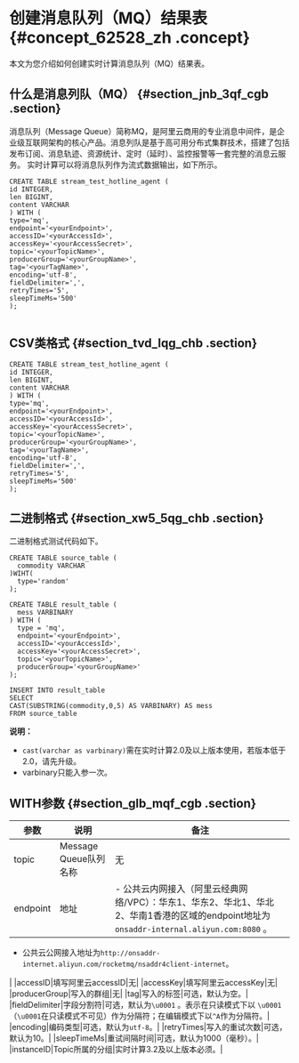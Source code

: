 # 创建消息队列（MQ）结果表 {#concept_62528_zh .concept}

本文为您介绍如何创建实时计算消息队列（MQ）结果表。

## 什么是消息列队（MQ） {#section_jnb_3qf_cgb .section}

消息队列（Message Queue）简称MQ，是阿里云商用的专业消息中间件，是企业级互联网架构的核心产品。消息列队是基于高可用分布式集群技术，搭建了包括发布订阅、消息轨迹、资源统计、定时（延时）、监控报警等一套完整的消息云服务。 实时计算可以将消息队列作为流式数据输出，如下所示。

``` {#codeblock_0uh_mlh_xfs .language-sql}
CREATE TABLE stream_test_hotline_agent (
id INTEGER,
len BIGINT,
content VARCHAR
) WITH (
type='mq',
endpoint='<yourEndpoint>',
accessID='<yourAccessId>',
accessKey='<yourAccessSecret>',
topic='<yourTopicName>',
producerGroup='<yourGroupName>',
tag='<yourTagName>',
encoding='utf-8',
fieldDelimiter=',',
retryTimes='5',
sleepTimeMs='500'
);
				
```

## CSV类格式 {#section_tvd_lqg_chb .section}

``` {#codeblock_3l5_tqa_3q6 .language-sql}
CREATE TABLE stream_test_hotline_agent (
id INTEGER,
len BIGINT,
content VARCHAR
) WITH (
type='mq',
endpoint='<yourEndpoint>',
accessID='<yourAccessId>',
accessKey='<yourAccessSecret>',
topic='<yourTopicName>',
producerGroup='<yourGroupName>',
tag='<yourTagName>',
encoding='utf-8',
fieldDelimiter=',',
retryTimes='5',
sleepTimeMs='500'
);
```

## 二进制格式 {#section_xw5_5qg_chb .section}

二进制格式测试代码如下。

``` {#codeblock_ov6_noy_vcu .language-sql}
CREATE TABLE source_table (
  commodity VARCHAR
)WIHT(
  type='random'
);

CREATE TABLE result_table (
  mess VARBINARY
) WITH (
  type = 'mq',
  endpoint='<yourEndpoint>',
  accessID='<yourAccessId>',
  accessKey='<yourAccessSecret>',
  topic='<yourTopicName>',
  producerGroup='<yourGroupName>'
);

INSERT INTO result_table
SELECT 
CAST(SUBSTRING(commodity,0,5) AS VARBINARY) AS mess   
FROM source_table
```

**说明：** 

-   `cast(varchar as varbinary)`需在实时计算2.0及以上版本使用，若版本低于2.0，请先升级。
-   varbinary只能入参一次。

## WITH参数 {#section_glb_mqf_cgb .section}

|参数|说明|备注|
|--|--|--|
|topic|Message Queue队列名称|无|
|endpoint|地址| -   公共云内网接入（阿里云经典网络/VPC）：华东1、华东2、华北1、华北2、华南1香港的区域的endpoint地址为`onsaddr-internal.aliyun.com:8080` 。
-   公共云公网接入地址为`http://onsaddr-internet.aliyun.com/rocketmq/nsaddr4client-internet`。

 |
|accessID|填写阿里云accessID|无|
|accessKey|填写阿里云accessKey|无|
|producerGroup|写入的群组|无|
|tag|写入的标签|可选，默认为空。|
|fieldDelimiter|字段分割符|可选，默认为`\u0001` 。表示在只读模式下以 `\u0001`（`\u0001`在只读模式不可见）作为分隔符；在编辑模式下以`^A`作为分隔符。|
|encoding|编码类型|可选，默认为`utf-8`。|
|retryTimes|写入的重试次数|可选，默认为10。|
|sleepTimeMs|重试间隔时间|可选，默认为1000（毫秒）。|
|instanceID|Topic所属的分组|实时计算3.2及以上版本必须。|

